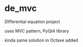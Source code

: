 # de_mvc
DIfferential equation project 

uses MVC pattern, PyQt4 library


kinda same solution in Octave added
